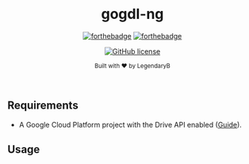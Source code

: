 ﻿﻿<h1 align="center">gogdl-ng</h1><div align="center">

[![forthebadge](https://forthebadge.com/images/badges/fuck-it-ship-it.svg)](https://forthebadge.com)
[![forthebadge](https://forthebadge.com/images/badges/made-with-go.svg)](https://forthebadge.com)

[![GitHub license](https://img.shields.io/github/license/LegendaryB/gogdl-ng.svg?longCache=true&style=flat-square)](https://github.com/LegendaryB/gogdl-ng/blob/main/LICENSE)

<sub>Built with ❤︎ by LegendaryB</sub>
</div><br>

## Requirements

* A Google Cloud Platform project with the Drive API enabled ([Guide](https://developers.google.com/drive/api/v3/quickstart/go#step_1_turn_on_the)).

## Usage
